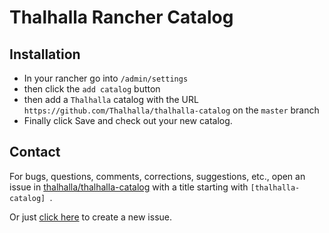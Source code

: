 # Thalhalla Rancher Catalog

## Installation

- In your rancher go into `/admin/settings`
- then click the `add catalog` button
- then add a `Thalhalla` catalog with the URL `https://github.com/Thalhalla/thalhalla-catalog` on the `master` branch
- Finally click Save and check out your new catalog.

## Contact
For bugs, questions, comments, corrections, suggestions, etc., open an issue in
 [thalhalla/thalhalla-catalog](//github.com/thalhalla/thalhalla-catalog/issues) with a title starting with `[thalhalla-catalog] `.

Or just [click here](//github.com/thalhalla/thalhalla-catalog/issues/new?title=%5Bthalhalla-catalog%5D%20) to create a new issue.
